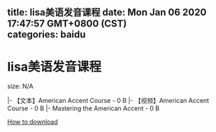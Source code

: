 
title: lisa美语发音课程
date: Mon Jan 06 2020 17:47:57 GMT+0800 (CST)    
categories: baidu
---

# lisa美语发音课程
size: N/A
 
 
|- 【文本】American Accent Course - 0 B
|- 【视频】American Accent Course - 0 B
|- Mastering the American Accent - 0 B

[How to download](https://bpcam.bemobtrk.com/go/2ceec3aa-1ca2-46d6-b9ff-aaa5c184517c?jno=2142)